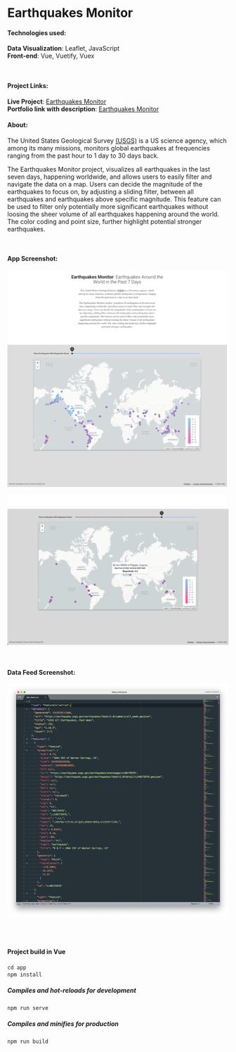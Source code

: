# Earthquakes Monitor

#### Technologies used:
**Data Visualization**: Leaflet, JavaScript<br>
**Front-end**: Vue, Vuetify, Vuex

<br>

#### Project Links:
**Live Project**: [Earthquakes Monitor](https://yoanacodes.github.io/projects/earthquakes_monitor/) <br>
**Portfolio link with description**: [Earthquakes Monitor](https://yoanacodes.github.io/earthquakesMonitor) 

#### About:
The United States Geological Survey [(USGS)](https://earthquake.usgs.gov/earthquakes/feed/v1.0/csv.php) is a US science agency, which among its many missions, monitors global earthquakes at frequencies ranging from the past hour to 1 day to 30 days back.

The Earthquakes Monitor project, visualizes all earthquakes in the last seven days, happening worldwide, and allows users to easily filter and navigate the data on a map. Users can decide the magnitude of the earthquakes to focus on, by adjusting a sliding filter, between all earthquakes and earthquakes above specific magnitude. This feature can be used to filter only potentially more significant earthquakes without loosing the sheer volume of all earthquakes happening around the world. The color coding and point size, further highlight potential stronger earthquakes.

<br>

#### App Screenshot:
![](../project_image.png)

![](../project_image_3.png)

<br>

#### Data Feed Screenshot:

![](../data_feed.png)

<br>
<br>

#### Project build in Vue
```
cd app
npm install
```

##### Compiles and hot-reloads for development
```
npm run serve
```

##### Compiles and minifies for production
```
npm run build
```